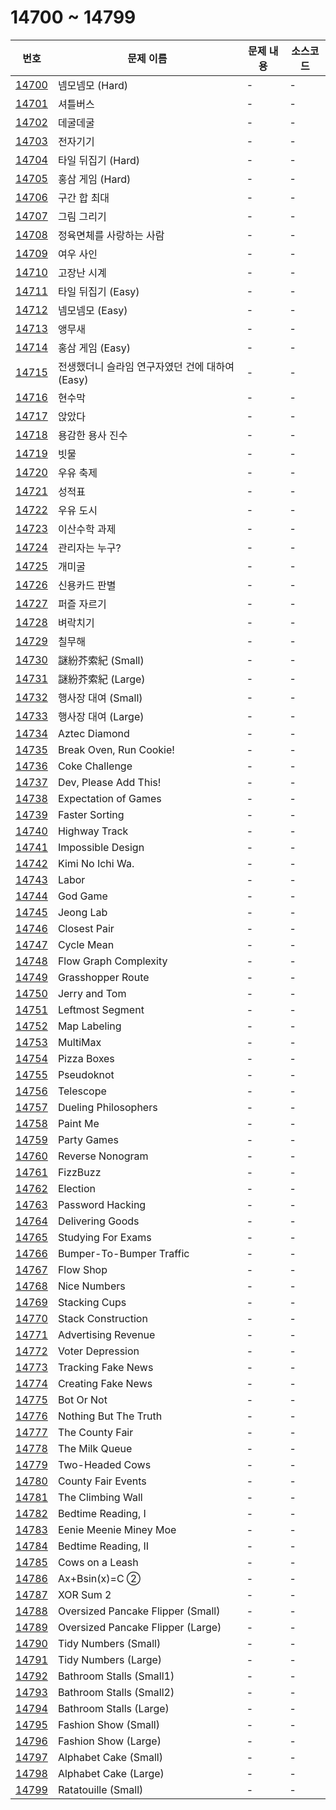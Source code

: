 # 14700 ~ 14799

번호 | 문제 이름 | 문제 내용 | 소스코드
--- | --- | --- | ---
[14700](https://www.acmicpc.net/problem/14700) | 넴모넴모 (Hard) | - | -
[14701](https://www.acmicpc.net/problem/14701) | 셔틀버스 | - | -
[14702](https://www.acmicpc.net/problem/14702) | 데굴데굴 | - | -
[14703](https://www.acmicpc.net/problem/14703) | 전자기기 | - | -
[14704](https://www.acmicpc.net/problem/14704) | 타일 뒤집기 (Hard) | - | -
[14705](https://www.acmicpc.net/problem/14705) | 홍삼 게임 (Hard) | - | -
[14706](https://www.acmicpc.net/problem/14706) | 구간 합 최대 | - | -
[14707](https://www.acmicpc.net/problem/14707) | 그림 그리기 | - | -
[14708](https://www.acmicpc.net/problem/14708) | 정육면체를 사랑하는 사람 | - | -
[14709](https://www.acmicpc.net/problem/14709) | 여우 사인 | - | -
[14710](https://www.acmicpc.net/problem/14710) | 고장난 시계 | - | -
[14711](https://www.acmicpc.net/problem/14711) | 타일 뒤집기 (Easy) | - | -
[14712](https://www.acmicpc.net/problem/14712) | 넴모넴모 (Easy) | - | -
[14713](https://www.acmicpc.net/problem/14713) | 앵무새 | - | -
[14714](https://www.acmicpc.net/problem/14714) | 홍삼 게임 (Easy) | - | -
[14715](https://www.acmicpc.net/problem/14715) | 전생했더니 슬라임 연구자였던 건에 대하여 (Easy) | - | -
[14716](https://www.acmicpc.net/problem/14716) | 현수막 | - | -
[14717](https://www.acmicpc.net/problem/14717) | 앉았다 | - | -
[14718](https://www.acmicpc.net/problem/14718) | 용감한 용사 진수 | - | -
[14719](https://www.acmicpc.net/problem/14719) | 빗물 | - | -
[14720](https://www.acmicpc.net/problem/14720) | 우유 축제 | - | -
[14721](https://www.acmicpc.net/problem/14721) | 성적표 | - | -
[14722](https://www.acmicpc.net/problem/14722) | 우유 도시 | - | -
[14723](https://www.acmicpc.net/problem/14723) | 이산수학 과제 | - | -
[14724](https://www.acmicpc.net/problem/14724) | 관리자는 누구? | - | -
[14725](https://www.acmicpc.net/problem/14725) | 개미굴 | - | -
[14726](https://www.acmicpc.net/problem/14726) | 신용카드 판별 | - | -
[14727](https://www.acmicpc.net/problem/14727) | 퍼즐 자르기 | - | -
[14728](https://www.acmicpc.net/problem/14728) | 벼락치기 | - | -
[14729](https://www.acmicpc.net/problem/14729) | 칠무해 | - | -
[14730](https://www.acmicpc.net/problem/14730) | 謎紛芥索紀 (Small) | - | -
[14731](https://www.acmicpc.net/problem/14731) | 謎紛芥索紀 (Large) | - | -
[14732](https://www.acmicpc.net/problem/14732) | 행사장 대여 (Small) | - | -
[14733](https://www.acmicpc.net/problem/14733) | 행사장 대여 (Large) | - | -
[14734](https://www.acmicpc.net/problem/14734) | Aztec Diamond | - | -
[14735](https://www.acmicpc.net/problem/14735) | Break Oven, Run Cookie! | - | -
[14736](https://www.acmicpc.net/problem/14736) | Coke Challenge | - | -
[14737](https://www.acmicpc.net/problem/14737) | Dev, Please Add This! | - | -
[14738](https://www.acmicpc.net/problem/14738) | Expectation of Games | - | -
[14739](https://www.acmicpc.net/problem/14739) | Faster Sorting | - | -
[14740](https://www.acmicpc.net/problem/14740) | Highway Track | - | -
[14741](https://www.acmicpc.net/problem/14741) | Impossible Design | - | -
[14742](https://www.acmicpc.net/problem/14742) | Kimi No Ichi Wa. | - | -
[14743](https://www.acmicpc.net/problem/14743) | Labor | - | -
[14744](https://www.acmicpc.net/problem/14744) | God Game | - | -
[14745](https://www.acmicpc.net/problem/14745) | Jeong Lab | - | -
[14746](https://www.acmicpc.net/problem/14746) | Closest Pair | - | -
[14747](https://www.acmicpc.net/problem/14747) | Cycle Mean | - | -
[14748](https://www.acmicpc.net/problem/14748) | Flow Graph Complexity | - | -
[14749](https://www.acmicpc.net/problem/14749) | Grasshopper Route | - | -
[14750](https://www.acmicpc.net/problem/14750) | Jerry and Tom | - | -
[14751](https://www.acmicpc.net/problem/14751) | Leftmost Segment | - | -
[14752](https://www.acmicpc.net/problem/14752) | Map Labeling | - | -
[14753](https://www.acmicpc.net/problem/14753) | MultiMax | - | -
[14754](https://www.acmicpc.net/problem/14754) | Pizza Boxes | - | -
[14755](https://www.acmicpc.net/problem/14755) | Pseudoknot | - | -
[14756](https://www.acmicpc.net/problem/14756) | Telescope | - | -
[14757](https://www.acmicpc.net/problem/14757) | Dueling Philosophers | - | -
[14758](https://www.acmicpc.net/problem/14758) | Paint Me | - | -
[14759](https://www.acmicpc.net/problem/14759) | Party Games | - | -
[14760](https://www.acmicpc.net/problem/14760) | Reverse Nonogram | - | -
[14761](https://www.acmicpc.net/problem/14761) | FizzBuzz | - | -
[14762](https://www.acmicpc.net/problem/14762) | Election | - | -
[14763](https://www.acmicpc.net/problem/14763) | Password Hacking | - | -
[14764](https://www.acmicpc.net/problem/14764) | Delivering Goods | - | -
[14765](https://www.acmicpc.net/problem/14765) | Studying For Exams | - | -
[14766](https://www.acmicpc.net/problem/14766) | Bumper-To-Bumper Traffic | - | -
[14767](https://www.acmicpc.net/problem/14767) | Flow Shop | - | -
[14768](https://www.acmicpc.net/problem/14768) | Nice Numbers | - | -
[14769](https://www.acmicpc.net/problem/14769) | Stacking Cups | - | -
[14770](https://www.acmicpc.net/problem/14770) | Stack Construction | - | -
[14771](https://www.acmicpc.net/problem/14771) | Advertising Revenue | - | -
[14772](https://www.acmicpc.net/problem/14772) | Voter Depression | - | -
[14773](https://www.acmicpc.net/problem/14773) | Tracking Fake News | - | -
[14774](https://www.acmicpc.net/problem/14774) | Creating Fake News | - | -
[14775](https://www.acmicpc.net/problem/14775) | Bot Or Not | - | -
[14776](https://www.acmicpc.net/problem/14776) | Nothing But The Truth | - | -
[14777](https://www.acmicpc.net/problem/14777) | The County Fair | - | -
[14778](https://www.acmicpc.net/problem/14778) | The Milk Queue | - | -
[14779](https://www.acmicpc.net/problem/14779) | Two-Headed Cows | - | -
[14780](https://www.acmicpc.net/problem/14780) | County Fair Events | - | -
[14781](https://www.acmicpc.net/problem/14781) | The Climbing Wall | - | -
[14782](https://www.acmicpc.net/problem/14782) | Bedtime Reading, I | - | -
[14783](https://www.acmicpc.net/problem/14783) | Eenie Meenie Miney Moe | - | -
[14784](https://www.acmicpc.net/problem/14784) | Bedtime Reading, II | - | -
[14785](https://www.acmicpc.net/problem/14785) | Cows on a Leash | - | -
[14786](https://www.acmicpc.net/problem/14786) | Ax+Bsin(x)=C ② | - | -
[14787](https://www.acmicpc.net/problem/14787) | XOR Sum 2 | - | -
[14788](https://www.acmicpc.net/problem/14788) | Oversized Pancake Flipper (Small) | - | -
[14789](https://www.acmicpc.net/problem/14789) | Oversized Pancake Flipper (Large) | - | -
[14790](https://www.acmicpc.net/problem/14790) | Tidy Numbers (Small) | - | -
[14791](https://www.acmicpc.net/problem/14791) | Tidy Numbers (Large) | - | -
[14792](https://www.acmicpc.net/problem/14792) | Bathroom Stalls (Small1) | - | -
[14793](https://www.acmicpc.net/problem/14793) | Bathroom Stalls (Small2) | - | -
[14794](https://www.acmicpc.net/problem/14794) | Bathroom Stalls (Large) | - | -
[14795](https://www.acmicpc.net/problem/14795) | Fashion Show (Small) | - | -
[14796](https://www.acmicpc.net/problem/14796) | Fashion Show (Large) | - | -
[14797](https://www.acmicpc.net/problem/14797) | Alphabet Cake (Small) | - | -
[14798](https://www.acmicpc.net/problem/14798) | Alphabet Cake (Large) | - | -
[14799](https://www.acmicpc.net/problem/14799) | Ratatouille (Small) | - | -
